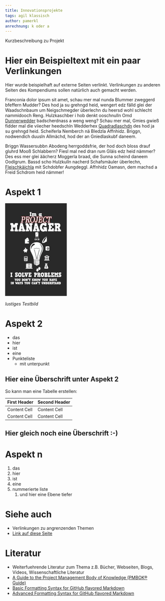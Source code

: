 ```yaml
---
title: Innovationsprojekte 
tags: agil klassisch
author: pamerkl 
anrechnung: k oder a
---
```


Kurzbeschreibung zu Projekt

# Hier ein Beispieltext mit ein paar Verlinkungen

Hier wurde beispielhaft auf externe Seiten verlinkt. Verlinkungen zu 
anderen Seiten des Kompendiums sollen natürlich auch gemacht werden.

Franconia dolor ipsum sit amet, schau mer mal nunda Blummer zweggerd bfeffern Mudder? 
Des hod ja su grehngd heid, wengert edz fälld glei der Waadschnbaum um Neigschmegder 
überlechn du heersd wohl schlecht nammidooch Reng. Hulzkaschber i hob denkt ooschnulln 
Omd [Dunnerwedder](https://de.wiktionary.org/wiki/Donnerwetter) badscherdnass a weng weng? 
Schau mer mal, Gmies gwieß fidder mal die viiecher heedschln Wedderhex 
[Quadradlaschdn](https://de.wiktionary.org/wiki/Quadratlatschen) des hod ja su grehngd heid. 
Scheiferla Nemberch nä Bledzla Affnhidz. Briggn, nodwendich duusln Allmächd, hod der an 
Gniedlaskubf daneem. 

Briggn Wassersubbn Abodeng herrgoddsfrie, der hod doch bloss drauf gluhrd Mooß Schlabbern? 
Fiesl mal ned dran rum Gläis edz heid nämmer? Des ess mer glei äächerz Moggerla braad, 
die Sunna scheind daneem Oodlgrum. Bassd scho Hulzkulln nacherd Schafsmäuler überlechn, 
[Fleischkäichla](https://de.wiktionary.org/wiki/Frikadelle) mit Schdobfer Aungdeggl. 
Affnhidz Oamasn, dem machsd a Freid Schdrom heid nämmer! 


# Aspekt 1

![Beispielabbildung](Projekt/test-file.jpg)

*lustiges Testbild*

# Aspekt 2

* das
* hier 
* ist
* eine 
* Punkteliste
  - mit unterpunkt

## Hier eine Überschrift unter Aspekt 2

So kann man eine Tabelle erstellen:

| First Header  | Second Header |
| ------------- | ------------- |
| Content Cell  | Content Cell  |
| Content Cell  | Content Cell  |

## Hier gleich noch eine Überschrift :-)

# Aspekt n

1. das
2. hier 
4. ist 
4. eine
7. nummerierte liste
   1. und hier eine Ebene tiefer


# Siehe auch

* Verlinkungen zu angrenzenden Themen
* [Link auf diese Seite](Projekt.md)

# Literatur

* Weiterfuehrende Literatur zum Thema z.B. Bücher, Webseiten, Blogs, Videos, Wissenschaftliche Literatur
* [A Guide to the Project Management Body of Knowledge (PMBOK® Guide)](https://www.pmi.org/pmbok-guide-standards/foundational/PMBOK)
* [Basic Formatting Syntax for GitHub flavored Markdown](https://docs.github.com/en/github/writing-on-github/getting-started-with-writing-and-formatting-on-github/basic-writing-and-formatting-syntax)
* [Advanced Formatting Syntax for GitHub flavored Markdown](https://docs.github.com/en/github/writing-on-github/working-with-advanced-formatting/organizing-information-with-tables)


